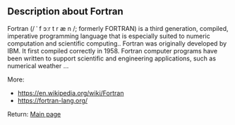 ## Description about Fortran

Fortran (/ ˈ f ɔːr t r æ n /; formerly FORTRAN) is a third generation, compiled, imperative programming language that is especially suited to numeric computation and scientific computing.. Fortran was originally developed by IBM. It first compiled correctly in 1958. Fortran computer programs have been written to support scientific and engineering applications, such as numerical weather ...

More:

* https://en.wikipedia.org/wiki/Fortran
* https://fortran-lang.org/




Return: [Main page](/output.md)